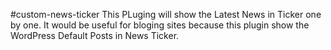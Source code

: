 #custom-news-ticker
This PLuging will show the Latest News in Ticker one by one.
It would be useful for bloging sites because this plugin show the WordPress Default Posts in News Ticker.